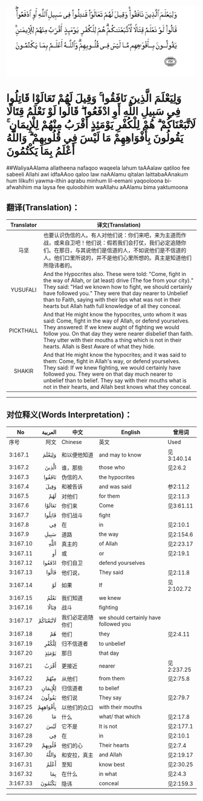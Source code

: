 ![003:167](images/003_167.gif)

# وَلِيَعْلَمَ الَّذِينَ نَافَقُوا ۚ وَقِيلَ لَهُمْ تَعَالَوْا قَاتِلُوا فِي سَبِيلِ اللَّهِ أَوِ ادْفَعُوا ۖ قَالُوا لَوْ نَعْلَمُ قِتَالًا لَاتَّبَعْنَاكُمْ ۗ هُمْ لِلْكُفْرِ يَوْمَئِذٍ أَقْرَبُ مِنْهُمْ لِلْإِيمَانِ ۚ يَقُولُونَ بِأَفْوَاهِهِمْ مَا لَيْسَ فِي قُلُوبِهِمْ ۗ وَاللَّهُ أَعْلَمُ بِمَا يَكْتُمُونَ 

##WaliyaAAlama allatheena nafaqoo waqeela lahum taAAalaw qatiloo fee sabeeli Allahi awi idfaAAoo qaloo law naAAlamu qitalan laittabaAAnakum hum lilkufri yawma-ithin aqrabu minhum lil-eemani yaqooloona bi-afwahihim ma laysa fee quloobihim waAllahu aAAlamu bima yaktumoona 

## 翻译(Translation)：

| Translator | 译文(Translation)                                            |
| :--------: | ------------------------------------------------------------ |
|    马坚    | 也要认识伪信的人。有人对他们说：你们来吧，来为主道而作战，或来自卫吧！他们说：假若我们会打仗，我们必定追随你们。在那日，与其说他们是信道的人，不如说他们是不信道的人。他们口里所说的，并不是他们心里所想的。真主是知道他们所隐讳者的。 |
|  YUSUFALI  | And the Hypocrites also. These were told: "Come, fight in the way of Allah, or (at least) drive (The foe from your city)." They said: "Had we known how to fight, we should certainly have followed you." They were that day nearer to Unbelief than to Faith, saying with their lips what was not in their hearts but Allah hath full knowledge of all they conceal. |
| PICKTHALL  | And that He might know the hypocrites, unto whom it was said: Come, fight in the way of Allah, or defend yourselves. They answered: If we knew aught of fighting we would follow you. On that day they were nearer disbelief than faith. They utter with their mouths a thing which is not in their hearts. Allah is Best Aware of what they hide. |
|   SHAKIR   | And that He might know the hypocrites; and it was said to them: Come, fight in Allah's way, or defend yourselves. They said: If we knew fighting, we would certainly have followed you. They were on that day much nearer to unbelief than to belief. They say with their mouths what is not in their hearts, and Allah best knows what they conceal. |

---

## 对位释义(Words Interpretation)：

| No   | العربية | 中文    | English | 曾用词 |
| ---- | ------: | ------- | ------- | ------ |
| 序号 |    阿文 | Chinese | 英文    | Used   |
| 3:167.1  | وَلِيَعْلَمَ    | 和以便他知道     | and may to know                       | 见3:140.14 |
| 3:167.2  | الَّذِينَ     | 谁，那些         | those who                             | 见2:6.2    |
| 3:167.3  | نَافَقُوا    | 伪信的人         | the hypocrites                        |            |
| 3:167.4  | وَقِيلَ      | 和被告诉         | and was said                          | 参2:11.2   |
| 3:167.5  | لَهُمْ       | 对他们           | for them                              | 见2:11.3   |
| 3:167.6  | تَعَالَوْا    | 你们来           | Come                                  | 见3:61.11  |
| 3:167.7  | قَاتِلُوا    | 你们战斗         | fight                                 |            |
| 3:167.8  | فِي        | 在               | in                                    | 见2:10.1   |
| 3:167.9  | سَبِيلِ      | 道路             | the way                               | 见2:154.6  |
| 3:167.10 | اللَّهِ      | 真主的           | of Allah                              | 见2:23.17  |
| 3:167.11 | أَوِ        | 或               | or                                    | 见2:19.1   |
| 3:167.12 | ادْفَعُوا    | 你们自卫         | defend yourselves                     |            |
| 3:167.13 | قَالُوا     | 他们说，         | They said                             | 见2:11.8   |
| 3:167.14 | لَوْ        | 如果             | If                                    | 见2:102.72 |
| 3:167.15 | نَعْلَمُ      | 我们知道         | we knew                               |            |
| 3:167.16 | قِتَالًا     | 战斗             | fighting                              |            |
| 3:167.17 | لَاتَّبَعْنَاكُمْ | 我们必定追随你们 | we should certainly have followed you |            |
| 3:167.18 | هُمْ        | 他们             | they                                  | 见2:4.11   |
| 3:167.19 | لِلْكُفْرِ     | 归不信道者       | to unbelief                           |            |
| 3:167.20 | يَوْمَئِذٍ     | 那日             | that day                              |            |
| 3:167.21 | أَقْرَبُ      | 更接近           | nearer                                | 见2:237.25 |
| 3:167.22 | مِنْهُمْ      | 从他们           | from them                             | 见2:75.8   |
| 3:167.23 | لِلْإِيمَانِ   | 归信道者         | to belief                             |            |
| 3:167.24 | يَقُولُونَ    | 他们说           | They say                              | 见2:79.7   |
| 3:167.25 | بِأَفْوَاهِهِمْ  | 以他们的众口     | with their mouths                     |            |
| 3:167.26 | مَا        | 什么             | what/ that which                      | 见2:17.8   |
| 3:167.27 | لَيْسَ       | 它不是           | It is not                             | 见2:177.1  |
| 3:167.28 | فِي        | 在               | in                                    | 见2:10.1   |
| 3:167.29 | قُلُوبِهِمْ    | 他们的心         | Their hearts                          | 见2:7.4    |
| 3:167.30 | وَاللَّهُ     | 和安拉，真主     | and Allah                             | 见2:19.17  |
| 3:167.31 | أَعْلَمُ      | 至知             | know best                             | 见2:30.25  |
| 3:167.32 | بِمَا       | 在什么           | in what                               | 见2:4.3    |
| 3:167.33 | يَكْتُمُونَ    | 隐讳             | conceal                               | 见2:159.3  |

---
